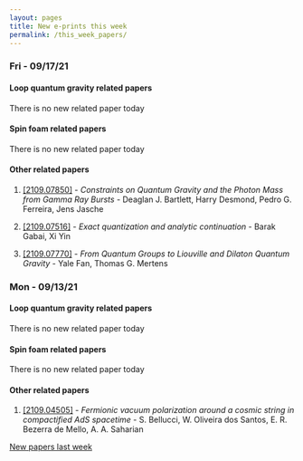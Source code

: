 ```yaml
---
layout: pages
title: New e-prints this week
permalink: /this_week_papers/
---
```




### Fri - 09/17/21

#### Loop quantum gravity related papers

There is no new related paper today 

#### Spin foam related papers

There is no new related paper today 



#### Other related papers

1. [[2109.07850]](https://arxiv.org/abs/2109.07850) - *Constraints on Quantum Gravity and the Photon Mass from Gamma Ray Bursts* - Deaglan J. Bartlett, Harry Desmond, Pedro G. Ferreira, Jens Jasche

1. [[2109.07516]](https://arxiv.org/abs/2109.07516) - *Exact quantization and analytic continuation* - Barak Gabai, Xi Yin

1. [[2109.07770]](https://arxiv.org/abs/2109.07770) - *From Quantum Groups to Liouville and Dilaton Quantum Gravity* - Yale Fan, Thomas G. Mertens



### Mon - 09/13/21

#### Loop quantum gravity related papers

There is no new related paper today 

#### Spin foam related papers

There is no new related paper today 



#### Other related papers

1. [[2109.04505]](https://arxiv.org/abs/2109.04505) - *Fermionic vacuum polarization around a cosmic string in compactified AdS  spacetime* - S. Bellucci, W. Oliveira dos Santos, E. R. Bezerra de Mello, A. A. Saharian






[New papers last week]({{site.url}}/archived/weekly/pre-print/2021/09/13/archived_weekly_papers.html)